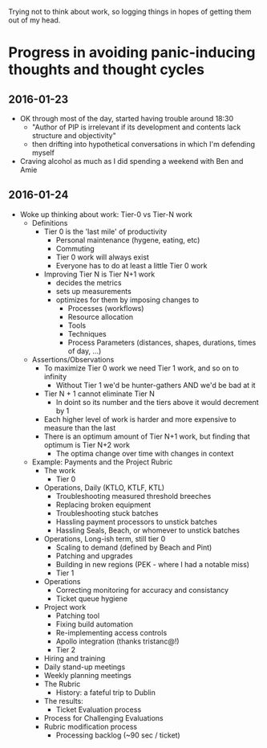 Trying not to think about work, so logging things in hopes of getting them out of my head.

# Progress in avoiding panic-inducing thoughts and thought cycles

## 2016-01-23

- OK through most of the day, started having trouble around 18:30
  - "Author of PIP is irrelevant if its development and contents lack structure and objectivity"
  - then drifting into hypothetical conversations in which I'm defending myself
- Craving alcohol as much as I did spending a weekend with Ben and Amie

## 2016-01-24

- Woke up thinking about work: Tier-0 vs Tier-N work
  - Definitions
    - Tier 0 is the 'last mile' of productivity
      - Personal maintenance (hygene, eating, etc)
      - Commuting
      - Tier 0 work will always exist
      - Everyone has to do at least a little Tier 0 work
    - Improving Tier N is Tier N+1 work
      - decides the metrics
      - sets up measurements
      - optimizes for them by imposing changes to
        - Processes (workflows)
        - Resource allocation
        - Tools
        - Techniques
        - Process Parameters (distances, shapes, durations, times of day, ...)
  - Assertions/Observations
    - To maximize Tier 0 work we need Tier 1 work, and so on to infinity
      - Without Tier 1 we'd be hunter-gathers AND we'd be bad at it
    - Tier N + 1 cannot eliminate Tier N
      - In doint so its number and the tiers above it would decrement by 1
    - Each higher level of work is harder and more expensive to measure than the last
    - There is an optimum amount of Tier N+1 work, but finding that optimum is Tier N+2 work
      - The optima change over time with changes in context
  - Example: Payments and the Project Rubric
    - The work
      - Tier 0
	- Operations, Daily (KTLO, KTLF, KTL)
	  - Troubleshooting measured threshold breeches
	  - Replacing broken equipment
	  - Troubleshooting stuck batches
	  - Hassling payment processors to unstick batches
	  - Hassling Seals, Beach, or whomever to unstick batches
	- Operations, Long-ish term, still tier 0
	  - Scaling to demand (defined by Beach and Pint)
	  - Patching and upgrades
	  - Building in new regions (PEK - where I had a notable miss)
      - Tier 1
	- Operations
	  - Correcting monitoring for accuracy and consistancy
	  - Ticket queue hygiene
	- Project work
	  - Patching tool
	  - Fixing build automation
	  - Re-implementing access controls
	  - Apollo integration (thanks tristanc@!)
      - Tier 2
	- Hiring and training
	- Daily stand-up meetings
	- Weekly planning meetings
    - The Rubric 
      - History: a fateful trip to Dublin
    - The results:
      - Ticket Evaluation process
	- Process for Challenging Evaluations
	- Rubric modification process
      - Processing backlog (~90 sec / ticket)

